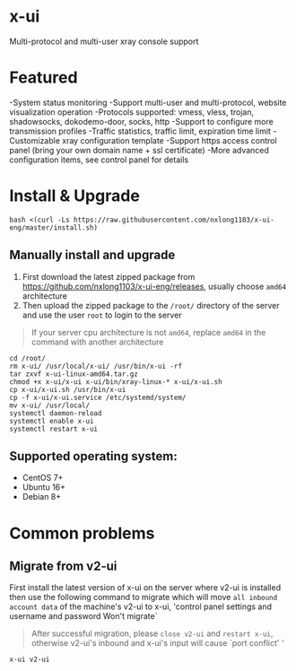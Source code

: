 # x-ui
Multi-protocol and multi-user xray console support

# Featured
-System status monitoring
-Support multi-user and multi-protocol, website visualization operation
-Protocols supported: vmess, vless, trojan, shadowsocks, dokodemo-door, socks, http
-Support to configure more transmission profiles
-Traffic statistics, traffic limit, expiration time limit
-Customizable xray configuration template
-Support https access control panel (bring your own domain name + ssl certificate)
-More advanced configuration items, see control panel for details

# Install & Upgrade
```
bash <(curl -Ls https://raw.githubusercontent.com/nxlong1103/x-ui-eng/master/install.sh)
```

## Manually install and upgrade
1. First download the latest zipped package from https://github.com/nxlong1103/x-ui-eng/releases, usually choose `amd64` architecture
2. Then upload the zipped package to the `/root/` directory of the server and use the user `root` to login to the server

> If your server cpu architecture is not `amd64`, replace `amd64` in the command with another architecture

```
cd /root/
rm x-ui/ /usr/local/x-ui/ /usr/bin/x-ui -rf
tar zxvf x-ui-linux-amd64.tar.gz
chmod +x x-ui/x-ui x-ui/bin/xray-linux-* x-ui/x-ui.sh
cp x-ui/x-ui.sh /usr/bin/x-ui
cp -f x-ui/x-ui.service /etc/systemd/system/
mv x-ui/ /usr/local/
systemctl daemon-reload
systemctl enable x-ui
systemctl restart x-ui
```

## Supported operating system:
- CentOS 7+
- Ubuntu 16+
- Debian 8+

# Common problems

## Migrate from v2-ui
First install the latest version of x-ui on the server where v2-ui is installed then use the following command to migrate which will move `all inbound account data` of the machine's v2-ui to x-ui, 'control panel settings and username and password Won't migrate`
> After successful migration, please `close v2-ui` and `restart x-ui`, otherwise v2-ui's inbound and x-ui's input will cause `port conflict' '
```
x-ui v2-ui
```

